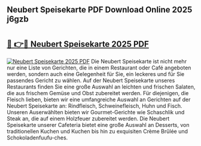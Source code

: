 ## Neubert Speisekarte PDF Download Online 2025 j6gzb

# <h2><a href="http://gc9mtvi.nevu.top/?p=Neubert+Speisekarte">🔗 👉🔴 Neubert Speisekarte 2025 PDF</a></h2>

[![Neubert Speisekarte 2025 PDF](https://i.imgur.com/dBaPXMq.png)](http://gc9mtvi.nevu.top/?p=Neubert+Speisekarte)
Die Neubert Speisekarte ist nicht mehr nur eine Liste von Gerichten, die in einem Restaurant oder Café angeboten werden, sondern auch eine Gelegenheit für Sie, ein leckeres und für Sie passendes Gericht zu wählen. Auf der Neubert Speisekarte unseres Restaurants finden Sie eine große Auswahl an leichten und frischen Salaten, die aus frischem Gemüse und Obst zubereitet werden. Für diejenigen, die Fleisch lieben, bieten wir eine umfangreiche Auswahl an Gerichten auf der Neubert Speisekarte an: Rindfleisch, Schweinefleisch, Huhn und Fisch. Unseren Auserwählten bieten wir Gourmet-Gerichte wie Schaschlik und Steak an, die auf einem Holzfeuer zubereitet werden. Die Neubert Speisekarte unserer Cafeteria bietet eine große Auswahl an Desserts, von traditionellen Kuchen und Kuchen bis hin zu exquisiten Crème Brûlée und Schokoladenfuufu-ches.
